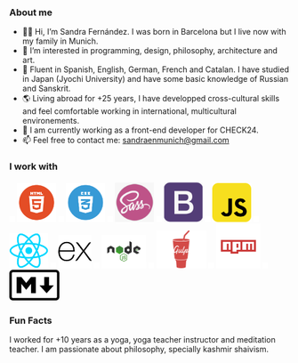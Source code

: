 ### About me

- 👋🏽  Hi, I’m Sandra Fernández. I was born in Barcelona but I live now with my family in Munich.
- 💎  I’m interested in programming, design, philosophy, architecture and art.
- 💬  Fluent in Spanish, English, German, French and Catalan. I have studied in Japan (Jyochi University) and have some basic knowledge of Russian and Sanskrit.
- 🌎  Living abroad for +25 years, I have developped cross-cultural skills and feel comfortable working in international, multicultural        environements.
- 👀  I am currently working as a front-end developer for CHECK24.
- 📫  Feel free to contact me: sandraenmunich@gmail.com 
 
 
### I work with

<img src="images/space.png" width=10> <img src="images/html.png" width=70> <img src="images/space.png" width=10> <img src="images/CSS.png" width=70> <img src="images/space.png" width=10> <img src="images/sass.png" width=70> <img src="images/space.png" width =10> <img src="images/bootstrap.png" width=70> <img src="images/space.png" width = 10> <img src="images/javascript.png" width= 70> <img src="images/space.png" width=10> <img src="images/react.png" width = 70> <img src="images/space.png" width=10> <img src="images/ex.png" width = 60> <img src="images/space.png" width=10> <img src="images/node.png" width=80> <img src="images/space.png" width=10> <img src="images/gulp-logo.png" width= 90> <img src="images/space.png" width=10> <img src="images/npm.png" width = 80> <img src="images/space.png" width=10>  <img src="images/markdown.png" width= 90>


### Fun Facts

I worked for +10 years as a yoga, yoga teacher instructor and meditation teacher. I am passionate about philosophy, specially kashmir shaivism.



<!---
SandraFernandz/SandraFernandz is a ✨ special ✨ repository because its `README.md` (this file) appears on your GitHub profile.
You can click the Preview link to take a look at your changes.
--->
